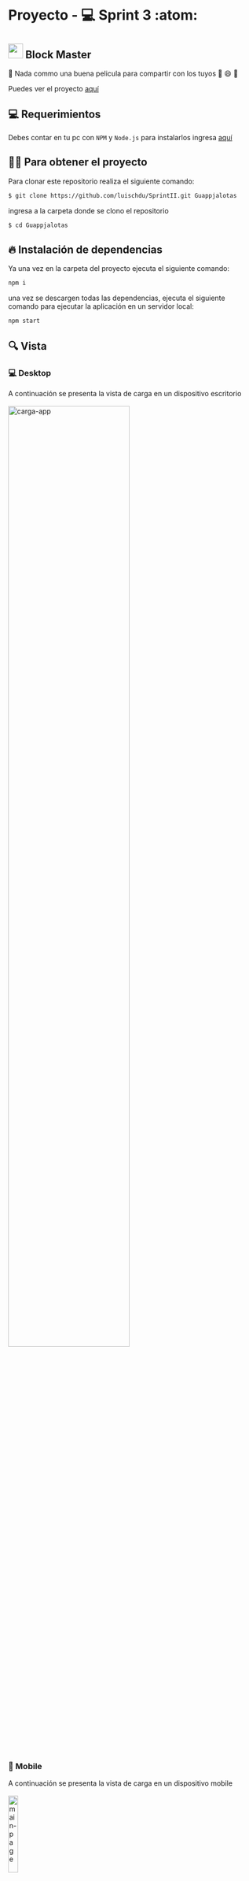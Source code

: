 # Proyecto - :computer: Sprint 3  :atom:

## <img width=30px src='https://i.imgur.com/F2ZlOa6.png'> Block Master


🎦 Nada commo una buena pelicula para compartir con los tuyos 🎥 😄 🎇


Puedes ver el proyecto [aquí](https://luischdu.github.io/Block-Master)

## :computer: Requerimientos

Debes contar en tu pc con `NPM` y `Node.js` para instalarlos ingresa [aquí](https://nodejs.org/en/)

## :technologist: Para obtener el proyecto

Para clonar este repositorio realiza el siguiente comando:

```bash
$ git clone https://github.com/luischdu/SprintII.git Guappjalotas
```
ingresa a la carpeta donde se clono el repositorio

```bash
$ cd Guappjalotas
```

## 🔥 Instalación de dependencias

Ya una vez en la carpeta del proyecto ejecuta el siguiente comando:

```bash
npm i
```

una vez se descargen todas las dependencias, ejecuta el siguiente comando para ejecutar la aplicación en un servidor local:

```bash
npm start
```

## 🔍 Vista

### 💻 Desktop
A continuación se presenta la vista de carga en un dispositivo escritorio
<br></br>
<img src='https://i.imgur.com/HyYMNik.png' alt='carga-app' width=70%>

### 📱 Mobile
A continuación se presenta la vista de carga en un dispositivo mobile
<br></br>
<img src='https://i.imgur.com/xJMVzXE.png' alt='main-page' width=20%>

## :man_technologist: Autor

* **Luis Chávez**  - [@luischdu](https://github.com/luischdu)
